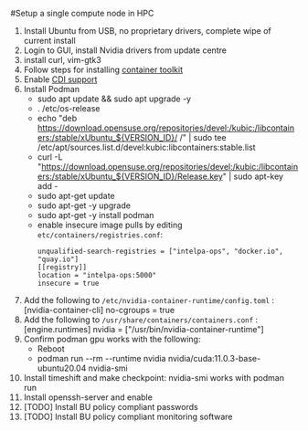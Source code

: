#Setup a single compute node in HPC

1. Install Ubuntu from USB, no proprietary drivers, complete wipe of current install
2. Login to GUI, install Nvidia drivers from update centre
3. install curl, vim-gtk3
4. Follow steps for installing [container toolkit](https://docs.nvidia.com/datacenter/cloud-native/container-toolkit/latest/install-guide.html)
5. Enable [CDI support](https://docs.nvidia.com/datacenter/cloud-native/container-toolkit/latest/cdi-support.html)
6. Install Podman
	* sudo apt update && sudo apt upgrade -y
	* . /etc/os-release
	* echo "deb https://download.opensuse.org/repositories/devel:/kubic:/libcontainers:/stable/xUbuntu_${VERSION_ID}/ /" | sudo tee /etc/apt/sources.list.d/devel:kubic:libcontainers:stable.list
	* curl -L "https://download.opensuse.org/repositories/devel:/kubic:/libcontainers:/stable/xUbuntu_${VERSION_ID}/Release.key" | sudo apt-key add -
	* sudo apt-get update
	* sudo apt-get -y upgrade
	* sudo apt-get -y install podman
	* enable insecure image pulls by editing `etc/containers/registries.conf`:
		```
		unqualified-search-registries = ["intelpa-ops", "docker.io", "quay.io"]
		[[registry]]
		location = "intelpa-ops:5000"
		insecure = true
		```
7. Add the following to `/etc/nvidia-container-runtime/config.toml` :
	[nvidia-container-cli]
	no-cgroups = true
8. Add the following to `/usr/share/containers/containers.conf` :
	[engine.runtimes]
	nvidia = ["/usr/bin/nvidia-container-runtime"]
9. Confirm podman gpu works with the following:
	* Reboot
	* podman run --rm --runtime nvidia nvidia/cuda:11.0.3-base-ubuntu20.04 nvidia-smi
10. Install timeshift and make checkpoint: nvidia-smi works with podman run
11. Install openssh-server and enable
12. [TODO] Install BU policy compliant passwords
13. [TODO] Install BU policy compliant monitoring software


